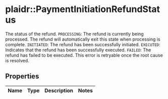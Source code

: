 # plaidr::PaymentInitiationRefundStatus

The status of the refund.  `PROCESSING`: The refund is currently being processed. The refund will automatically exit this state when processing is complete.  `INITIATED`: The refund has been successfully initiated.  `EXECUTED`: Indicates that the refund has been successfully executed.  `FAILED`: The refund has failed to be executed. This error is retryable once the root cause is resolved.

## Properties
Name | Type | Description | Notes
------------ | ------------- | ------------- | -------------



